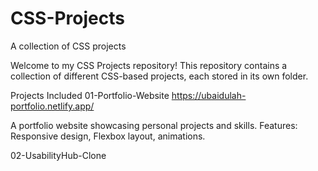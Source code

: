 # CSS-Projects
A collection of CSS projects

Welcome to my CSS Projects repository! This repository contains a collection of different CSS-based projects, each stored in its own folder.

Projects Included
01-Portfolio-Website
https://ubaidulah-portfolio.netlify.app/

A portfolio website showcasing personal projects and skills.
Features: Responsive design, Flexbox layout, animations.

02-UsabilityHub-Clone
